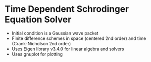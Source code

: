 # Time Dependent Schrodinger Equation Solver

* Initial condition is a Gaussian wave packet
* Finite difference schemes in space (centered 2nd order) and time (Crank-Nicholson 2nd order)
* Uses Eigen library v3.4.0 for linear algebra and solvers
* Uses gnuplot for plotting

